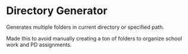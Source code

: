 # Directory Generator

Generates multiple folders in current directory or specified path. 

Made this to avoid manually creating a ton of folders to organize school work and PD assignments. 